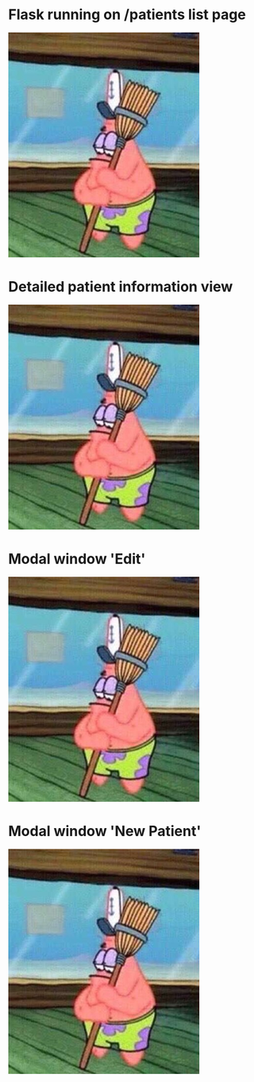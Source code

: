 # Flask running on /patients list page
![X](/images/patrick.png "X")

# Detailed patient information view
![X](/images/patrick.png "X")

# Modal window 'Edit'
![X](/images/patrick.png "X")

# Modal window 'New Patient'
![X](/images/patrick.png "X")